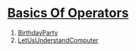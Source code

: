 # [Basics Of Operators](https://www.hackerearth.com/practice/basic-programming/operators/basics-of-operators/tutorial/)

1.   [BirthdayParty](https://www.hackerearth.com/practice/basic-programming/operators/basics-of-operators/practice-problems/algorithm/birthday-party-12/)
1.   [LetUsUnderstandComputer](https://www.hackerearth.com/practice/basic-programming/operators/basics-of-operators/practice-problems/algorithm/let-us-understand-computer-78476e7a/)